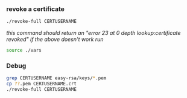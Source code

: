 ### revoke a certificate
```bash
./revoke-full CERTUSERNAME
```

*this command should return an "error 23 at 0 depth lookup:certificate revoked"*
*if the above doesn't work run* 

```bash
source ./vars
```

### Debug
```bash
grep CERTUSERNAME easy-rsa/keys/*.pem
cp ??.pem CERTUSERNAME.crt
./revoke-full CERTUSERNAME
```
